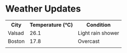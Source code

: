 # Weather Updates

<!-- WEATHER-UPDATE-START -->
<table><tr><th>City</th><th>Temperature (°C)</th><th>Condition</th></tr><tr><td>Valsad</td><td>26.1</td><td>Light rain shower</td></tr><tr><td>Boston</td><td>17.8</td><td>Overcast</td></tr><tr><td></td><td></td><td></td></tr></table>
<!-- WEATHER-UPDATE-END -->
